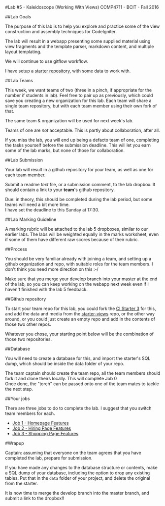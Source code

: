 
#Lab #5 - Kaleidoscope (Working With Views)
COMP4711 - BCIT - Fall 2016

##Lab Goals

The purpose of this lab is to help you explore and practice some of the view
construction and assembly techniques for CodeIgniter.

The lab will result in a webapp presenting some supplied material
using view fragments and the template parser, markdown content,
and multiple layout templating.

We will continue to use gitflow workflow.

I have setup a [starter repository](https://github.com/jedi-academy/starter-views),
with some data to work with.

##Lab Teams

This week, we want teams of two (three in a pinch, if appropriate for the
number if students in lab). Feel free to pair up as previously, which could
save you creating a new organization for this lab. Each team will share a single team repository, 
but with each team member using 
their own fork of that. 

The same team & organization will be used for next week's lab.

Teams of one are *not* acceptable. This is partly about collaboration, after all.

If you miss the lab, you will end up being a defacto team of one, completing
the tasks yourself before the submission deadline.
This will let you earn some of the lab marks, but none of those for collaboration.


##Lab Submission

Your lab will result in a github repository for your team, as well as one for each team
member.

Submit a readme *text* file, or a submission comment, to the lab dropbox. 
It should contain a link to your **team**'s github repository. 

Due: in theory, this should be completed during the lab period,
but some teams will need a bit more time.  
I have set the deadline to this Sunday at 17:30.

##Lab Marking Guideline

A marking rubric will be attached to the lab 5 dropboxes, similar to our
earlier labs. The labs will be weighted equally in the marks worksheet,
even if some of them have different raw scores because of their rubric.

##Process

You should be very familiar already with joining a team, and setting
up a github organization and repo, with suitable roles for the team
members. I don't think you need more direction on this :-/

Make sure that you merge your develop branch into your master at the end of the lab,
so you can keep working on the webapp next week even if I haven't finished
with the lab 5 feedback.

##Github repository

To start your team repo for this lab, 
you could fork the [CI Starter 3](https://github.com/jedi-academy/CodeIgniter3.1-starter3)
 for this, and add the data and media
from the [starter-views](https://github.com/jedi-academy/starter-views)
 repo, or the other way around, or you could
just create an empty repo and add in the contents of those two other repos.

Whatever you chose, your starting point below will be the combination of those
two repositories.

##Database

You will need to create a database for this, and import the starter's SQL dump,
which should be inside the data folder of your repo.

<div class="alert alert-info">
The team captain should create the team repo, all the team members should fork
it and clone theirs locally. This will complete Job 0<br/>
Once done, the "torch" can be passed onto one of the 
team mates to tackle the next step.
</div>

##Your jobs

There are three jobs to do to complete the lab. I suggest that you switch
team members for each.

- [Job 1 - Homepage Features](/display/tutorial/ci-views01)
- [Job 2 - Hiring Page Features](/display/tutorial/ci-views02)
- [Job 3 - Shopping Page Features](/display/tutorial/ci-views03)

#Wrapup

<div class="alert alert-info">
Captain: assuming that everyone on the team agrees that
you have completed the lab, prepare for submission.

If you have made any changes to the database structure or contents,
make a SQL dump of your database, including the option to drop any existing
tables. Put that in the <code>data</code> folder of your
project, and delete the original from the starter.

It is now time
to merge the develop branch into the master branch,
and submit a link to the dropbox!!
</div>

